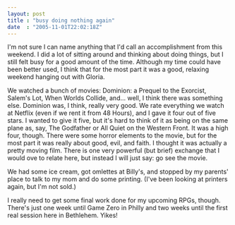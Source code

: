 ```yaml
---
layout: post
title : "busy doing nothing again"
date  : "2005-11-01T22:02:18Z"
---
```

I'm not sure I can name anything that I'd call an accomplishment from this weekend.  I did a lot of sitting around and thinking about doing things, but I still felt busy for a good amount of the time.  Although my time could have been better used, I think that for the most part it was a good, relaxing weekend hanging out with Gloria.

We watched a bunch of movies: Dominion: a Prequel to the Exorcist, Salem's Lot, When Worlds Collide, and... well, I think there was something else.  Dominion was, I think, really very good.  We rate everything we watch at Netflix (even if we rent it from 48 Hours), and I gave it four out of five stars.  I wanted to give it five, but it's hard to think of it as being on the same plane as, say, The Godfather or All Quiet on the Western Front.  It was a high four, though.  There were some horror elements to the movie, but for the most part it was really about good, evil, and faith.  I thought it was actually a pretty moving film.  There is one very powerful (but brief) exchange that I would ove to relate here, but instead I will just say: go see the movie.

We had some ice cream, got omlettes at Billy's, and stopped by my parents' place to talk to my mom and do some printing.  (I've been looking at printers again, but I'm not sold.)

I really need to get some final work done for my upcoming RPGs, though. There's just one week until Game Zero in Philly and two weeks until the first real session here in Bethlehem.  Yikes!
